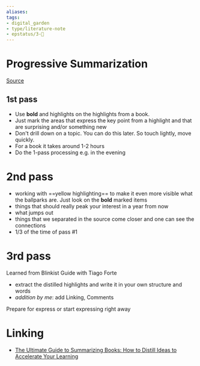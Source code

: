 ```yaml
---
aliases: 
tags: 
- digital_garden
- type/literature-note
- epstatus/3-🌳
---
```

# Progressive Summarization
[Source](https://www.youtube.com/watch?v=fWFKoVbSwGo)
## 1st pass
* Use **bold** and highlights on the highlights from a book. 
* Just mark the areas that express the key point from a highlight and that are surprising and/or something new
* Don't drill down on a topic. You can do this later. So touch lightly, move quickly.
* For a book it takes around 1-2 hours
* Do the 1-pass processing e.g. in the evening

# 2nd pass
* working with ==yellow highlighting== to make it even more visible what the ballparks are. Just look on the **bold** marked items
* things that should really peak your interest in a year from now
* what jumps out
* things that we separated in the source come closer and one can see the connections
* 1/3 of the time of pass #1

# 3rd pass
Learned from Blinkist Guide with Tiago Forte
+ extract the distilled highlights and write it in your own structure and words
+ *addition by me*: add Linking, Comments

Prepare for express or start expressing right away

# Linking
+ [The Ultimate Guide to Summarizing Books: How to Distill Ideas to Accelerate Your Learning](https://fortelabs.com/blog/the-ultimate-guide-to-summarizing-books/)
